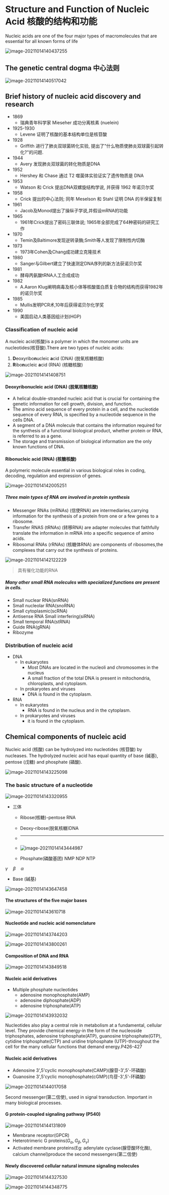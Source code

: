 # Structure and Function of Nucleic Acid 核酸的结构和功能

Nucleic acids are one of the four major types of macromolecules that are essential for all known forms of life

![image-20211014140437255](image/image-20211014140437255.png)

## The genetic central dogma 中心法则

![image-20211014140517042](image/image-20211014140517042.png)

## Brief history of nucleic acid discovery and research

+   1869
    +   瑞典青年科学家 Mieseher 成功分离核素 (nuelein)
+   1925-1930
    +   Levene 证明了核酸的基本结构单位是核苷酸
+   1928
    +   Griffith 进行了肺炎双球菌转化实验, 提出了"什么物质使肺炎双球菌引起转化?"的问题.
+   1944
    +   Avery 发现肺炎双球菌的转化物质是DNA
+   1952
    +   Hershey 和 Chase 通过 T2 噬菌体实验证实了遗传物质是 DNA
+   1953
    +   Watson 和 Crick 提出DNA双螺旋结构学说, 并获得 1962 年诺贝尔奖
+   1958
    +   Crick 提出的中心法则; 同年 Meselson 和 Stahl 证明 DNA 的半保留复制
+   1961
    +   Jacob及Monod提出了操纵子学说,并假设mRNA的功能
+   1965
    +   1961年Crick提出了密码三联体说;
        1965年全部完成了64种密码的研究工作
+   1970
    +   Temin及Baltimore发现逆转录酶;Smith等人发现了限制性内切酶
+   1973
    +   1973年Cohen及Chang成功建立克隆技术
+   1980
    +   Sanger与Gilbert建立了快速测定DNA序列的新方法获诺贝尔奖
+   1981
    +   酵母丙氨酸tRNA人工合成成功
+   1982
    +   A.Aaron Klug阐明病毒及核小体等核酸蛋白质复合物的结构而获得1982年的诺贝尔奖
+   1985
    +   Mullis发明PCR术,10年后获得诺贝尔化学奖
+   1990
    +   美国启动人类基因组计划(HGP)

### Classification of nucleic acid

A nucleic acid(核酸)is a polymer in which the monomer units are nucleotides(核苷酸).There are two types of nucleic acids:

1.   **D**eoxyribo**n**ucleic **a**cid (DNA) (脱氧核糖核酸)
2.   **R**ibo**n**ucleic **a**cid (RNA) (核糖核酸)

![image-20211014141408751](image/image-20211014141408751.png)

#### Deoxyribonucleic acid (DNA) (脱氧核糖核酸)

+   A helical double-stranded nucleic acid that is crucial for containing the genetic information for cell growth, division, and function.
+   The amino acid sequence of every protein in a cell, and the nucleotide sequence of every RNA, is specified by a nucleotide sequence in the cells DNA.
+   A segment of a DNA molecule that contains the information required for the synthesis of a functional biological product, whether protein or RNA, is referred to as a gene.
+   The storage and transmission of biological information are the only known functions of DNA.

#### Ribonucleic acid (RNA) (核糖核酸)

A polymeric molecule essential in various biological roles in coding, decoding, regulation and expression of genes.

![image-20211014142005251](image/image-20211014142005251.png)

##### Three main types of RNA are involved in protein synthesis 

+   Messenger RNAs (mRNAs) (信使RNA) are intermediaries,carrying information for the synthesis of a protein from one or a few genes to a ribosome.
+   Transfer RNAS (tRNAs) (转移RNA) are adapter molecules that faithfully translate the information in mRNA into a specific sequence of amino acids.
+   Ribosomal RNAs (rRNAs) (核糖体RNA) are components of ribosomes,the complexes that carry out the synthesis of proteins.

![image-20211014142122229](image/image-20211014142122229.png)

>   具有催化功能的RNA

##### Many other small RNA molecules with specialized functions are present in cells.

+   Small nuclear RNA(snRNA)
+   Small nucleolar RNA(snoRNA)
+   Small cytoplasmic(scRNA)
+   Antisense RNA Small interfering(siRNA)
+   Small temporal RNA(stRNA)
+   Guide RNA(gRNA)
+   Ribozyme

### Distribution of nucleic acid

+   DNA
    +   In eukaryotes 
        +   Most DNAs are located in the nucleoli and chromosomes in the nucleus 
        +   A small fraction of the total DNA is present in mitochondria, chloroplasts, and cytoplasm.
    +   In prokaryotes and viruses 
        +   DNA is found in the cytoplasm.
+   RNA
    +   In eukaryotes 
        +   RNA is found in the nucleus and in the cytoplasm.
    +   In prokaryotes and viruses 
        +   it is found in the cytoplasm.

## Chemical components of nucleic acid

Nucleic acid (核酸) can be hydrolyzed into nucleotides (核苷酸) by nucleases. The hydrolyzed nucleic acid has equal quantity of base (碱基), pentose (戊糖) and phosphate (磷酸).

![image-20211014143225098](image/image-20211014143225098.png)

### The basic structure of a nucleotide

![image-20211014143320955](image/image-20211014143320955.png)

+   三体

    +   Ribose(核糖)-pentose RNA

    +   Deoxy-ribose(脱氧核糖)DNA

    +   ---

    +   ![image-20211014143444987](image/image-20211014143444987.png)

    +   Phosphate(磷酸基团)
        NMP NDP NTP

$\gamma \quad \beta \quad \alpha$

+   Base (碱基)

![image-20211014143647458](image/image-20211014143647458.png)

#### The structures of the five major bases

![image-20211014143610718](image/image-20211014143610718.png)

#### Nucleotide and nucleic acid nomenclature

![image-20211014143744203](image/image-20211014143744203.png)

![image-20211014143800261](image/image-20211014143800261.png)

#### Composition of DNA and RNA

![image-20211014143849518](image/image-20211014143849518.png)

#### Nucleic acid derivatives

+   Multiple phosphate nucleotides
    +   adenosine monophosphate(AMP)
    +   adenosine diphosphate(ADP)
    +   adenosine triphosphate(ATP)

![image-20211014143932032](image/image-20211014143932032.png)

Nucleotides also play a central role in metabolism at a fundamental, cellular level.
They provide chemical energy-in the form of the nucleoside triphosphates, adenosine triphosphate(ATP), guanosine triphosphate(GTP), cytidine triphosphate(CTP) and uridine triphosphate (UTP)-throughout the cell for the many cellular functions that demand energy.P426-427

#### Nucleic acid derivatives 

+   Adenosine 3',5'cyclic monophosphate(CAMP)(腺苷-3',5'-环磷酸)
+   Guanosine 3',5'cyclic monophosphate(cGMP)(鸟苷-3',5'-环磷酸)

![image-20211014144017058](image/image-20211014144017058.png)

Second messenger(第二信使), used in signal transduction.
Important in many biological processes.

#### G protein-coupled signaling pathway (P540)

![image-20211014144131809](image/image-20211014144131809.png)

+   Membrane receptor(GPCR)
+   Heterotrimeric G proteins($G_\alpha,G_\beta,G_\gamma$)
+   Activated membrane proteins(Eg: adenylate cyclase(腺苷酸环化酶), calcium channel)produce the second messengers(第二信使)

#### Newly discovered cellular natural immune signaling molecules

![image-20211014144327530](image/image-20211014144327530.png)

![image-20211014144348775](image/image-20211014144348775.png)

